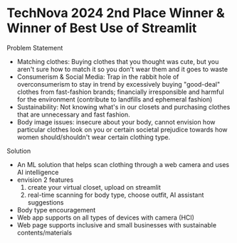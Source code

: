# TechNova 2024 2nd Place Winner & Winner of Best Use of Streamlit

Problem Statement

- Matching clothes: Buying clothes that you thought was cute, but you aren't sure how to match it so you don't wear them and it goes to waste
- Consumerism & Social Media: Trap in the rabbit hole of overconsumerism to stay in trend by excessively buying "good-deal" clothes from fast-fashion brands; financially irresponsible and harmful for the environment (contribute to landfills and ephemeral fashion)
- Sustainability: Not knowing what's in our closets and purchasing clothes that are unnecessary and fast fashion.  
- Body image issues: insecure about your body, cannot envision how particular clothes look on you or certain societal prejudice towards how women should/shouldn't wear certain clothing type. 

Solution
- An ML solution that helps scan clothing through a web camera and uses AI intelligence
- envision 2 features
  1. create your virtual closet, upload on streamlit 
  2. real-time scanning for body type, choose outfit, AI assistant suggestions
- Body type encouragement
- Web app supports on all types of devices with camera (HCI)
- Web page supports inclusive and small businesses with sustainable contents/materials
